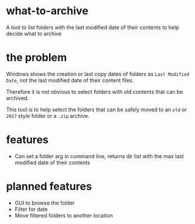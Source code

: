 # what-to-archive
A tool to list folders with the last modified date of their contents to help decide what to archive

# the problem
Windows shows the creation or last copy dates of folders as `Last Modified Date`, not the last modified date of their content files.

Therefore it is not obvious to select folders with old contents that can be archived.

This tool is to help select the folders that can be safely moved to an `old` or `2017` style folder or a `.zip` archive.

# features
* Can set a folder arg in command line, returns dir list with the max last modified date of their contents

# planned features
* GUI to browse the folder
* Filter for date
* Move filtered folders to another location
